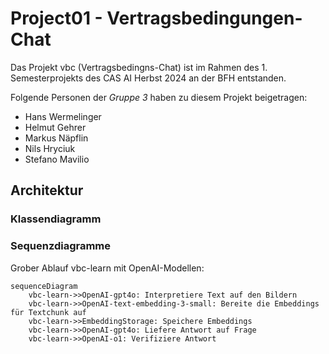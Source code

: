 # Project01 - Vertragsbedingungen-Chat

Das Projekt vbc (Vertragsbedingns-Chat) ist im Rahmen des 1. Semesterprojekts
des CAS AI Herbst 2024 an der BFH entstanden. 

Folgende Personen der _Gruppe 3_ haben zu diesem Projekt beigetragen:

- Hans Wermelinger
- Helmut Gehrer
- Markus Näpflin
- Nils Hryciuk
- Stefano Mavilio

## Architektur

### Klassendiagramm

### Sequenzdiagramme

Grober Ablauf vbc-learn mit OpenAI-Modellen:

```mermaid
sequenceDiagram
    vbc-learn->>OpenAI-gpt4o: Interpretiere Text auf den Bildern
    vbc-learn->>OpenAI-text-embedding-3-small: Bereite die Embeddings für Textchunk auf
    vbc-learn->>EmbeddingStorage: Speichere Embeddings
    vbc-learn->>OpenAI-gpt4o: Liefere Antwort auf Frage
    vbc-learn->>OpenAI-o1: Verifiziere Antwort

```